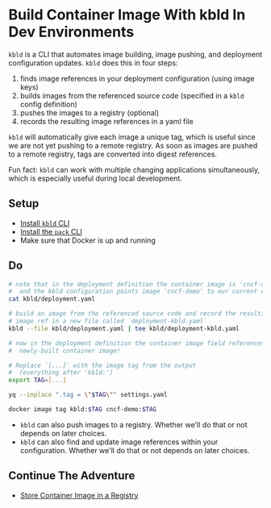 # Build Container Image With kbld In Dev Environments

`kbld` is a CLI that automates image building, image pushing, and deployment configuration updates. `kbld` does this in four steps:

1. finds image references in your deployment configuration (using image keys)
2. builds images from the referenced source code (specified in a `kbld` config definition)
3. pushes the images to a registry (optional)
4. records the resulting image references in a yaml file

`kbld` will automatically give each image a unique tag, which is useful since we are not yet pushing to a remote registry. As soon as images are pushed to a remote registry, tags are converted into digest references. 

Fun fact: `kbld` can work with multiple changing applications simultaneously, which is especially useful during local development.

## Setup

* [Install `kbld` CLI](https://carvel.dev/kbld/docs/v0.36.0/install)
* [Install the `pack` CLI](https://buildpacks.io/docs/tools/pack/#pack-cli)
* Make sure that Docker is up and running

## Do

```bash
# note that in the deployment definition the container image is 'cncf-demo',
#  and the kbld configuration points image 'cncf-demo' to our current directory
cat kbld/deployment.yaml

# build an image from the referenced source code and record the resulting
# image ref in a new file called `deployment-kbld.yaml`
kbld --file kbld/deployment.yaml | tee kbld/deployment-kbld.yaml

# now in the deployment definition the container image field references our
#  newly-built container image!

# Replace `[...]` with the image tag from the output
#  (everything after 'kbld:')
export TAG=[...]

yq --inplace ".tag = \"$TAG\"" settings.yaml

docker image tag kbld:$TAG cncf-demo:$TAG
```

* `kbld` can also push images to a registry. Whether we'll do that or not depends on later choices.
* `kbld` can also find and update image references within your configuration. Whether we'll do that or not depends on later choices.

## Continue The Adventure

* [Store Container Image in a Registry](../registry/README.md)
